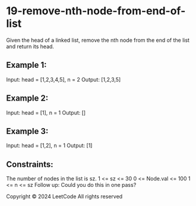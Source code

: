# 19-remove-nth-node-from-end-of-list

Given the head of a linked list, remove the nth node from the end of the list and return its head.
  ## Example 1:
Input: head = [1,2,3,4,5], n = 2
Output: [1,2,3,5]
## Example 2:
Input: head = [1], n = 1
Output: []
## Example 3:
Input: head = [1,2], n = 1
Output: [1]
  ## Constraints:
The number of nodes in the list is sz.
1 <= sz <= 30
0 <= Node.val <= 100
1 <= n <= sz
  Follow up: Could you do this in one pass?

Copyright ©️ 2024 LeetCode All rights reserved
